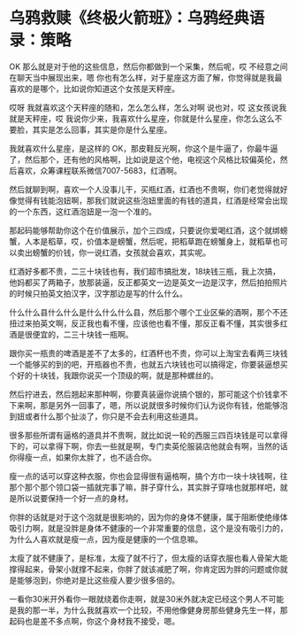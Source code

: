 # 乌鸦救赎《终极火箭班》：乌鸦经典语录：策略

OK 那么就是对于他的这些信息，然后你都做到一个采集，然后呢，哎 不经意之间在聊天当中展现出来，嗯 你也有怎么样，对于星座这方面了解，你觉得就是我最喜欢的是哪个，比如说你知道这个女孩是天秤座。

哎呀 我就喜欢这个天秤座的随和，怎么怎么样，怎么对啊 说也对，哎 这女孩说我就是天秤座，哎 我说你少来，我喜欢什么星座，你就是什么星座，你怎么这么不要脸，其实是怎么回事，其实是你是什么星座。

我就喜欢什么星座，是这样的 OK，那皮鞋反光啊，你这个是牛逼了，你最牛逼了，然后那个，还有他的风格啊，比如说是这个他，电视这个风格比较偏英伦，然后喜欢，众筹课程联系微信7007-5683，红酒啊。

然后就聊到啊，喜欢一个人没事儿干，买瓶红酒，红酒也不贵啊，你们老觉得就好像觉得有钱能泡妞啊，那我们就说这些泡妞里面的有钱的道具，红酒是经常会出现的一个东西，这红酒泡妞是一泡一个准的。

那起码能够帮助你这个在价值展示，加个三四成，只要说你爱喝红酒，这个就绑螃蟹，人本是稻草，哎，价值本是螃蟹，然后呢，把稻草跑在螃蟹身上，就稻草也可以卖出螃蟹的价钱，你一说红酒，女孩就会喜欢，其实呢。

红酒好多都不贵，二三十块钱也有，我们超市搞批发，18块钱三瓶，我上次搞，他妈都买了两箱子，放那装逼，反正都英文一边是英文一边是汉字，然后拍拍照片的时候只拍英文拍汉字，汉字那边是写的什么什么。

什么什么县什么什么是什么什么什么县，然后那个哪个工业区柴的酒啊，那个不还扭过来拍英文啊，反正我也看不懂，应该他也看不懂，那反正看不懂，其实很多红酒是很便宜的，二三十块钱一瓶啊。

跟你买一瓶贵的啤酒是差不了太多的，红酒杯也不贵，你可以上淘宝去看两三块钱一个能够买的到的吧，开瓶器也不贵，也就五六块钱也可以搞得定，你要装逼想买个好的十块钱，我跟你说买一个顶级的啊，就是那种螺丝的。

然后拧进去，然后翘起来那种啊，你要真装逼你说搞个银的，那可能这个价钱拿不下来啊，那是另外一回事了，嗯，所以说就很多时候你们认为说你有钱，他能够泡到妞或者什么那个扯淡了，你只是不会去利用这些道具。

很多那些所谓有逼格的道具并不贵啊，就比如说一轮的西服三四百块钱是可以拿得下的，可以拿得下啊，你去一些就是啊，专门卖英伦服装店他就会有啊，当然的话你得瘦一点，如果你太胖了，也不适合你。

瘦一点的话可以穿这种衣服，你也会显得很有逼格啊，搞个方巾一块十块钱啊，往那个那个那个领口袋一插就完事了嘛，胖子穿什么，其实胖子穿啥也就那样吧，就是所以说要保持一个好一点的身材。

你胖的话就是对于这个泡就是很影响的，因为你的身体不健康，属于阻断使绝缘体吸引力啊，就是没胖是身体不健康的一个非常重要的信息，这个是没有吸引力的，为什么人喜欢就是瘦一点，因为瘦是健康的一个信息嘛。

太瘦了就不健康了，是标准，太瘦了就不行了，但太瘦的话穿衣服也看人骨架大能撑得起来，骨架小就撑不起来，你胖了就该减肥了啊，你肯定因为胖的问题或你就是能够泡到，你绝对是比这些瘦人要少很多倍的。

一看你30米开外看你一眼就绕着你走啊，就是30米外就决定已经这个男人不可能是我的那一半，为什么我就喜欢一个比较，不用他像健身房那些健身先生一样，那起码也是差不多点啊，你这个身材我不接受，嗯。

